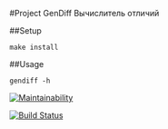 #Project GenDiff
Вычислитель отличий

##Setup
```
make install
```

##Usage
```
gendiff -h
```

[![Maintainability](https://api.codeclimate.com/v1/badges/40e6317a7c1e7327c3ee/maintainability)](https://codeclimate.com/github/recurcive/project-lvl2-s185/maintainability)

[![Build Status](https://travis-ci.org/recurcive/project-lvl2-s185.svg?branch=master)](https://travis-ci.org/recurcive/project-lvl2-s185)

